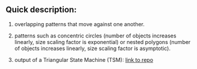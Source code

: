 ## Quick description:

1. overlapping patterns that move against one another.

2. patterns such as concentric circles (number of objects increases linearly, size scaling factor is exponential) or nested polygons (number of objects increases linearly, size scaling factor is asymptotic).

3. output of a Triangular State Machine (TSM): [link to repo](https://github.com/devoworm/Triangular-State-Machines-TSM)
